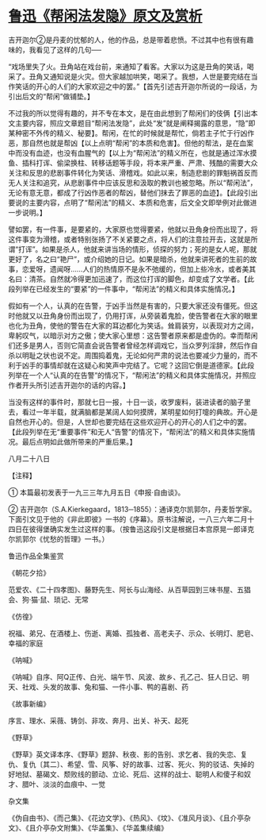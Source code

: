 # [鲁迅《帮闲法发隐》原文及赏析](https://www.vrrw.net/wx/8174.html)

吉开迦尔②是丹麦的忧郁的人，他的作品，总是带着悲愤。不过其中也有很有趣味的，我看见了这样的几句──

“戏场里失了火。丑角站在戏台前，来通知了看客。大家以为这是丑角的笑话，喝采了。丑角又通知说是火灾。但大家越加哄笑，喝采了。我想，人世是要完结在当作笑话的开心的人们的大家欢迎之中的罢。”【首先引述吉开迦尔所说的一段话，为引出后文的“帮闲”做铺垫。】



不过我的所以觉得有趣的，并不专在本文，是在由此想到了帮闲们的伎俩【引出本文主要内容，照应文章题目“帮闲法发隐”，此处“发”就是阐释揭露的意思，“隐”即某种密不外传的精义、秘要】。帮闲，在忙的时候就是帮忙，倘若主子忙于行凶作恶，那自然也就是帮凶【以上点明“帮闲”的本质和危害】。但他的帮法，是在血案中而没有血迹，也没有血腥气的【以上为“帮闲法”的精义所在，也就是通过浑水摸鱼、插科打诨、偷梁换柱、转移话题等手段，将本来严重、严肃、残酷的需要大众关注和反思的悲剧事件转化为笑话、滑稽戏。如此以来，制造悲剧的罪魁祸首反而无人关注和追究，从悲剧事件中应该反思和汲取的教训也被忽略。所以“帮闲法”，无论有意无意，都成了行凶作恶者的帮凶，替他们抹去了罪恶的血迹】。【此段引出要说的主要内容，点明了“帮闲法”的精义、本质和危害，后文全文即举例对此做进一步说明。】

譬如罢，有一件事，是要紧的，大家原也觉得要紧，他就以丑角身份而出现了，将这件事变为滑稽，或者特别张扬了不关紧要之点，将人们的注意拉开去，这就是所谓“打诨”。如果是杀人，他就来讲当场的情形，侦探的努力；死的是女人呢，那就更好了，名之曰“艳尸”，或介绍她的日记。如果是暗杀，他就来讲死者的生前的故事，恋爱呀，遗闻呀……人们的热情原不是永不弛缓的，但加上些冷水，或者美其名曰：清茶。自然就冷得更加迅速了，而这位打诨的脚色，却变成了文学者。【此段列举在已经发生的“要紧”的一件事中，“帮闲法”的精义和具体实施情况。】

假如有一个人，认真的在告警，于凶手当然是有害的，只要大家还没有僵死。但这时他就又以丑角身份而出现了，仍用打诨，从旁装着鬼脸，使告警者在大家的眼里也化为丑角，使他的警告在大家的耳边都化为笑话。耸肩装穷，以表现对方之阔，卑躬叹气，以暗示对方之傲；使大家心里想：这告警者原来都是虚伪的。幸而帮闲们还多是男人，否则它简直会说告警者曾经怎样调戏它，当众罗列淫辞，然后作自杀以明耻之状也说不定。周围捣着鬼，无论如何严肃的说法也要减少力量的，而不利于凶手的事情却就在这疑心和笑声中完结了。它呢？这回它倒是道德家。【此段列举在一个人“认真的在告警”的情况下，“帮闲法”的精义和具体实施情况，并照应作者开头所引述吉开迦尔的话的内容。】

当没有这样的事件时，那就七日一报，十日一谈，收罗废料，装进读者的脑子里去，看过一年半载，就满脑都是某阔人如何摸牌，某明星如何打嚏的典故。开心是自然也开心的。但是，人世却也要完结在这些欢迎开心的开心的人们之中的罢。【此段列举在无“重要事件”和无人“告警”的情况下，“帮闲法”的精义和具体实施情况。最后点明如此做所带来的严重后果。】

八月二十八日





【注释】

① 本篇最初发表于一九三三年九月五日《申报·自由谈》。

② 吉开迦尔（S.A.Kierkegaard，1813─1855）：通译克尔凯郭尔，丹麦哲学家。下面引文见于他的《非此即彼》一书的《序幕》。原书注解说，一八三六年二月十四日在彼得堡确实发生过这样的事。（按鲁迅这段引文是根据日本宫原晃一郎译克尔凯郭尔《忧愁的哲理》一书。）

鲁迅作品全集鉴赏

《朝花夕拾》

范爱农、《二十四孝图》、藤野先生、阿长与山海经、从百草园到三味书屋、五猖会、狗·猫·鼠、琐记、无常

《仿徨》

祝福、弟兄、在酒楼上、伤逝、离婚、孤独者、高老夫子、示众、长明灯、肥皂、幸福的家庭

《呐喊》

《呐喊》自序、阿Q正传、白光、端午节、风波、故乡、孔乙己、狂人日记、明天、社戏、头发的故事、兔和猫、一件小事、鸭的喜剧、药

《故事新编》

序言、理水、采薇、铸剑、非攻、奔月、出关、补天、起死

《野草》

《野草》英文译本序、《野草》题辞、秋夜、影的告别、求乞者、我的失恋、复仇、复仇〔其二〕、希望、雪、风筝、好的故事、过客、死火、狗的驳诘、失掉的好地狱、墓碣文、颓败线的颤动、立论、死后、这样的战士、聪明人和傻子和奴才、腊叶、淡淡的血痕中、一觉

杂文集

《伪自由书》、《而己集》、《花边文学》、《热风》、《坟》、《准风月谈》、《且介亭杂文》、《且介亭杂文附集》、《华盖集》、《华盖集续编》


